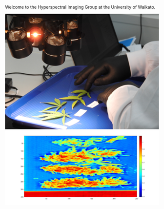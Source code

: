 Welcome to the Hyperspectral Imaging Group at the University of Waikato.

![Imaging](img/DSCN3213.JPG)
![Cannabis buds](img/cannabis_buds.jpg)
